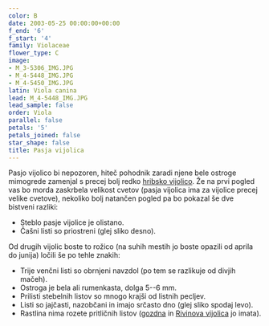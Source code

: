 ```yaml
---
color: B
date: 2003-05-25 00:00:00+00:00
f_end: '6'
f_start: '4'
family: Violaceae
flower_type: C
image:
- M_3-5306_IMG.JPG
- M_4-5448_IMG.JPG
- M_4-5450_IMG.JPG
latin: Viola canina
lead: M_4-5448_IMG.JPG
lead_sample: false
order: Viola
parallel: false
petals: '5'
petals_joined: false
star_shape: false
title: Pasja vijolica
---
```

Pasjo vijolico bi nepozoren, hiteč pohodnik zaradi njene bele ostroge mimogrede zamenjal s precej bolj redko [hribsko vijolico](../violacollina/). Že na prvi pogled vas bo morda zaskrbela velikost cvetov (pasja vijolica ima za vijolice precej velike cvetove), nekoliko bolj natančen pogled pa bo pokazal še dve bistveni razliki:

-   Steblo pasje vijolice je olistano.
-   Čašni listi so priostreni (glej sliko desno).

Od drugih vijolic boste to rožico (na suhih mestih jo boste opazili od aprila do junija) ločili še po tehle znakih:

-   Trije venčni listi so obrnjeni navzdol (po tem se razlikuje od divjih mačeh).
-   Ostroga je bela ali rumenkasta, dolga 5--6 mm.
-   Prilisti stebelnih listov so mnogo krajši od listnih pecljev.
-   Listi so jajčasti, nazobčani in imajo srčasto dno (glej sliko spodaj levo).
-   Rastlina nima rozete pritličnih listov ([gozdna](../violareichenbachiana/) in [Rivinova vijolica](../violariviniana/) jo imata).
